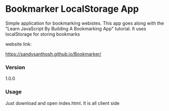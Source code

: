 # Bookmarker LocalStorage App

Simple application for bookmarking webistes. This app goes along with the "Learn JavaScript By Building A Bookmarking App" tutorial. It uses localStorage for storing bookmarks 


website link:

https://sandysanthosh.github.io/Bookmarker/

### Version
1.0.0

### Usage

Just download and open index.html. It is all client side
